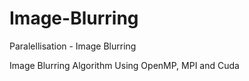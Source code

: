 # Image-Blurring
Paralellisation - Image Blurring

Image Blurring Algorithm 
Using OpenMP, MPI and Cuda
